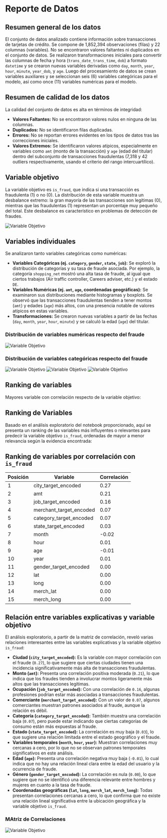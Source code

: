 # Reporte de Datos

## Resumen general de los datos

El conjunto de datos analizado contiene información sobre transacciones de tarjetas de crédito. Se compone de 1,852,394 observaciones (filas) y 22 columnas (variables). No se encontraron valores faltantes ni duplicados en el conjunto de datos. Se realizaron transformaciones iniciales para convertir las columnas de fecha y hora (`trans_date_trans_time`, `dob`) a formato `datetime` y se crearon nuevas variables derivadas como `day`, `month`, `year`, `hour`, `minute`, `year_dob`, y `age`. Luego del procesamiento de datos se crean variables auxiliares y se seleccionan seis (6) variables categóricas para el modelo, así como once (11) variables numéricas para el modelo.

## Resumen de calidad de los datos

La calidad del conjunto de datos es alta en términos de integridad:
*   **Valores Faltantes:** No se encontraron valores nulos en ninguna de las columnas.
*   **Duplicados:** No se identificaron filas duplicadas.
*   **Errores:** No se reportan errores evidentes en los tipos de datos tras las correcciones iniciales.
*   **Valores Extremos:** Se identificaron valores atípicos, especialmente en variables como `amt` (monto de la transacción) y `age` (edad del titular) dentro del subconjunto de transacciones fraudulentas (7,318 y 42 outliers respectivamente, usando el criterio del rango intercuartílico).

## Variable objetivo

La variable objetivo es `is_fraud`, que indica si una transacción es fraudulenta (1) o no (0). La distribución de esta variable muestra un desbalance extremo: la gran mayoría de las transacciones son legítimas (0), mientras que las fraudulentas (1) representan un porcentaje muy pequeño del total. Este desbalance es característico en problemas de detección de fraudes.

![Variable Objetivo](imagenes/fraude.png)

## Variables individuales

Se analizaron tanto variables categóricas como numéricas:
*   **Variables Categóricas (ej. `category`, `gender`, `state`, `job`):** Se exploró la distribución de categorías y su tasa de fraude asociada. Por ejemplo, la categoría `shopping_net` mostró una alta tasa de fraude, al igual que ciertos trabajos (Air traffic controller, Careers adviser, etc.) y el estado `DE`.
*   **Variables Numéricas (ej. `amt`, `age`, coordenadas geográficas):** Se examinaron sus distribuciones mediante histogramas y boxplots. Se observó que las transacciones fraudulentas tienden a tener montos (`amt`) y edades (`age`) más altos, con una presencia notable de valores atípicos en estas variables.
*   **Transformaciones:** Se crearon nuevas variables a partir de las fechas (`day`, `month`, `year`, `hour`, `minute`) y se calculó la edad (`age`) del titular.

### Distribución de variables numéricas respecto del fraude
![Variable Objetivo](imagenes/boxplot.png)

### Distribución de variables categóricas respecto del fraude
![Variable Objetivo](imagenes/fraud_cats.png)
![Variable Objetivo](imagenes/fraud_geo.png)
![Variable Objetivo](imagenes/fraud_age.png)

## Ranking de variables

Mayores variable con correlación respecto de la variable objetivo:

## Ranking de Variables

Basado en el análisis exploratorio del notebook proporcionado, aquí se presenta un ranking de las variables más influyentes o relevantes para predecir la variable objetivo `is_fraud`, ordenadas de mayor a menor relevancia según la evidencia encontrada:

## Ranking de variables por correlación con `is_fraud`

| Posición | Variable                   | Correlación |
|----------|----------------------------|-------------|
| 1        | city_target_encoded        | 0.27        |
| 2        | amt                        | 0.21        |
| 3        | job_target_encoded         | 0.16        |
| 4        | merchant_target_encoded    | 0.07        |
| 5        | category_target_encoded    | 0.07        |
| 6        | state_target_encoded       | 0.03        |
| 7        | month                      | -0.02       |
| 8        | hour                       | 0.01        |
| 9        | age                        | -0.01       |
| 10       | year                       | 0.01        |
| 11       | gender_target_encoded      | 0.00        |
| 12       | lat                        | 0.00        |
| 13       | long                       | 0.00        |
| 14       | merch_lat                  | 0.00        |
| 15       | merch_long                 | 0.00        |


## Relación entre variables explicativas y variable objetivo

El análisis exploratorio, a partir de la matriz de correlación, reveló varias relaciones interesantes entre las variables explicativas y la variable objetivo `is_fraud`:

*   **Ciudad (`city_target_encoded`):** Es la variable con mayor correlación con el fraude (`0.27`), lo que sugiere que ciertas ciudades tienen una incidencia significativamente más alta de transacciones fraudulentas.
*   **Monto (`amt`):** Presenta una correlación positiva moderada (`0.21`), lo que indica que los fraudes tienden a involucrar montos ligeramente más altos que las transacciones legítimas.
*   **Ocupación (`job_target_encoded`):** Con una correlación de `0.16`, algunas profesiones podrían estar más asociadas a transacciones fraudulentas.
*   **Comerciante (`merchant_target_encoded`):** Con un valor de `0.07`, algunos comerciantes muestran patrones asociados al fraude, aunque la relación es débil.
*   **Categoría (`category_target_encoded`):** También muestra una correlación baja (`0.07`), pero puede estar indicando que ciertas categorías de consumo están más expuestas al fraude.
*   **Estado (`state_target_encoded`):** La correlación es muy baja (`0.03`), lo que sugiere una relación limitada entre el estado geográfico y el fraude.
*   **Variables temporales (`month`, `hour`, `year`):** Muestran correlaciones muy cercanas a cero, por lo que no se observan patrones temporales significativos en este análisis.
*   **Edad (`age`):** Presenta una correlación negativa muy baja (`-0.01`), lo cual indica que no hay una relación lineal clara entre la edad del usuario y la ocurrencia de fraude.
*   **Género (`gender_target_encoded`):** La correlación es nula (`0.00`), lo que sugiere que no se identificó una diferencia relevante entre hombres y mujeres en cuanto a la tasa de fraude.
*   **Coordenadas geográficas (`lat`, `long`, `merch_lat`, `merch_long`):** Todas presentan correlaciones cercanas a cero, lo que confirma que no existe una relación lineal significativa entre la ubicación geográfica y la variable objetivo `is_fraud`.


### MAtriz de Correlaciones
![Variable Objetivo](imagenes/matriz2.png)
